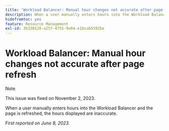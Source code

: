 ```yaml
---
title: 'Workload Balancer: Manual hour changes not accurate after page refresh'
description: When a user manually enters hours into the Workload Balancer and the page is refreshed, the hours displayed are inaccurate.
hidefromtoc: yes
feature: Resource Management
exl-id: 36330128-a25f-4755-9e04-e1bcab5592be
---
```

# Workload Balancer: Manual hour changes not accurate after page refresh

>[!NOTE]
>
>This issue was fixed on November 2, 2023.

When a user manually enters hours into the Workload Balancer and the page is refreshed, the hours displayed are inaccurate.

_First reported on June 8, 2023._
